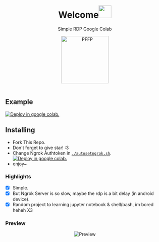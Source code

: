 <h1 align="center">Welcome<img src="https://user-images.githubusercontent.com/1303154/88677602-1635ba80-d120-11ea-84d8-d263ba5fc3c0.gif" width="40px" alt=""><br></h1>
<p align="center">Simple RDP Google Colab</p>
<div align="center">
<img src="https://telegra.ph/file/1ad6f99162dc762ccabc2.jpg" width="150" height="150" border="0" alt="PFFP">
</div>
<br>

## Example 
<a href="https://colab.research.google.com/github/RizzyDev81/mystorage/blob/main/xrdp.ipynb#scrollTo=vk2qtOTGIFsQ" target="_parent"><img src="https://colab.research.google.com/assets/colab-badge.svg" alt="Deploy in google colab."/></a>

## Installing
- Fork This Repo.
- Don't forget to give star! :3
- Change Ngrok Authtoken in [`./autosetngrok.sh`](https://github.com/RizzyDev81/mystorage/autosetngrok.sh).
  <a href="https://colab.research.google.com/github" target="_parent"><img src="https://colab.research.google.com/assets/colab-badge.svg" alt="Deploy in google colab."/></a>
- enjoy~

### Highlights
-   [x] Simple.
-   [x] But Ngrok Server is so slow, maybe the rdp is a bit delay (in android device).
-   [x] Random project to learning jupyter notebook & shell/bash, im bored heheh X3

### **Preview**
<p align="center">
    <img alt="Preview" src="">
</p>


